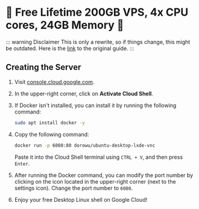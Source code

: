 # 🚀 Free Lifetime 200GB VPS, 4x CPU cores, 24GB Memory 🚀

::: warning Disclaimer
This is only a rewrite, so if things change, this might be outdated. Here is the [link](https://rentry.co/4sx64) to the original guide.
:::

## Creating the Server

1. Visit [console.cloud.google.com](https://console.cloud.google.com).

2. In the upper-right corner, click on **Activate Cloud Shell**.

3. If Docker isn't installed, you can install it by running the following command:

   ```bash
   sudo apt install docker -y
   ```

4. Copy the following command:

   ```bash
   docker run -p 6080:80 dorowu/ubuntu-desktop-lxde-vnc
   ```

   Paste it into the Cloud Shell terminal using `CTRL + V`, and then press `Enter`.

5. After running the Docker command, you can modify the port number by clicking on the icon located in the upper-right corner (next to the settings icon). Change the port number to `6080`.

6. Enjoy your free Desktop Linux shell on Google Cloud!
